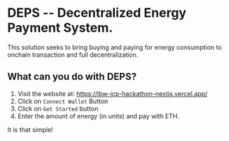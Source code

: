 # DEPS -- Decentralized Energy Payment System.

This solution seeks to bring buying and paying for energy consumption to onchain transaction and  full decentralization. 

## What can you do with DEPS?

1. Visit the website at: https://lbw-icp-hackathon-nextjs.vercel.app/
2. Click on `Connect Wallet` Button
3. Click on `Get Started` button
4. Enter the amount of energy (in units) and pay with ETH.

It is that simple!

